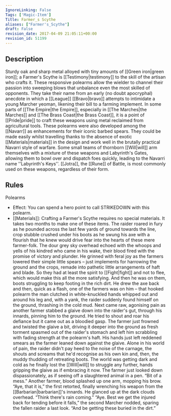 ```yaml
---
IgnoreLinking: False
Tags: ['Magic-Item']
Title: Farmer_s Scythe
aliases: ["Farmer's_Scythe"]
draft: False
revision_date: 2017-04-09 21:05:11+00:00
revision_id: 51199
---
```


## Description
Sturdy oak and sharp metal alloyed with tiny amounts of [[Green iron|green iron]]; a Farmer's Scythe is [[Testimony|testimony]] to the skill of the artisan who crafts it. These responsive polearms allow the wielder to channel their passion into sweeping blows that unbalance even the most skilled of opponents. They take their name from an early (no doubt apocryphal) anecdote in which a [[League]] [[Bravo|bravo]] attempts to intimidate a young Marcher yeoman, likening their bill to a farming implement. In some parts of [[The Empire|the Empire]], especially in [[The Marches|the Marches]] and [[The Brass Coast|the Brass Coast]], it is a point of [[Pride|pride]] to craft these weapons using metal reclaimed from agricultural tools.
These polearms were also developed among the [[Navarr]] as enhancements for their iconic barbed spears. They could be made easily whilst travelling thanks to the absence of exotic [[Materials|materials]] in the design and work well in the brutally practical Navarri style of warfare.  Some small teams of thornborn [[Will|will]] arm themselves with a mixture of these weapons and Labyrinth's Gates, allowing them to bowl over and dispatch foes quickly, leading to the Navarri name ''Labyrinth's Keys''. [[Jotra]], the [[Rune]] of Battle, is most commonly used on these weapons, regardless of their form.
## Rules
Polearms
* Effect: You can spend a hero point to call STRIKEDOWN with this polearm.
* [[Materials]]: Crafting a Farmer's Scythe requires no special materials. It takes two months to make one of these items.
The raider roared in fury as he pounded across the last few yards of ground towards the line, crop stubble crushed under his boots as he swung his axe with a flourish that he knew would drive fear into the hearts of these mere farmer-folk. The dour grey sky overhead echoed with the whoops and yells of his kindred who came in his wake, their blood fired with the promise of victory and plunder.
He grinned with feral joy as the farmers lowered their simple little spears – just implements for harrowing the ground and the crops, remade into pathetic little arrangements of haft and blade. So they had at least the spirit to [[Fight|fight]] and not to flee, which would make this all the more satisfying.
And then he was on them, boots struggling to keep footing in the rich dirt. He drew the axe back and then, quick as a flash, one of the farmers was on him – that hooked polearm the man clutched in white-knuckled hands whipped out and around his leg and, with a yank, the raider suddenly found himself on the ground, thrashing in the cold mud.
Next came raw, agonising pain as another farmer stabbed a glaive down into the raider's gut, through his innards, pinning him to the ground. He tried to shout and roar his defiance but it came out as a bloodied gasp. The farmer just frowned and twisted the glaive a bit, driving it deeper into the ground as fresh torment spasmed out of the raider's stomach and left him scrabbling with fading strength at the polearm's haft.
His hands just left reddened smears as the farmer leaned down against the glaive.
Alone in his world of pain, the raider didn't pay heed to the noise of the carnage, the shouts and screams that he'd recognise as his own kin and, then, the muddy thudding of retreating boots. The world was getting dark and cold as he finally lost the [[Will|will]] to struggle any further, hands gripping the glaive as if embracing it now. The farmer just looked down dispassionately, as if seeing off a slaughtered animal in a pen.
“Bit of a mess.” Another farmer, blood splashed up one arm, mopping his brow.
“Aye, that it is,” the first retorted, finally wrenching his weapon from the [[Barbarian|barbarian]]'s innards. He glanced up at the dark clouds overhead. “Think there's rain coming.”
“Aye. Best we get the injured back for tending before it falls,” the second Marcher nodded, sparing the fallen raider a last look. “And be getting these buried in the dirt.”